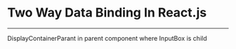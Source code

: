 # Two Way Data Binding In React.js
***
DisplayContainerParant in parent component where InputBox is child